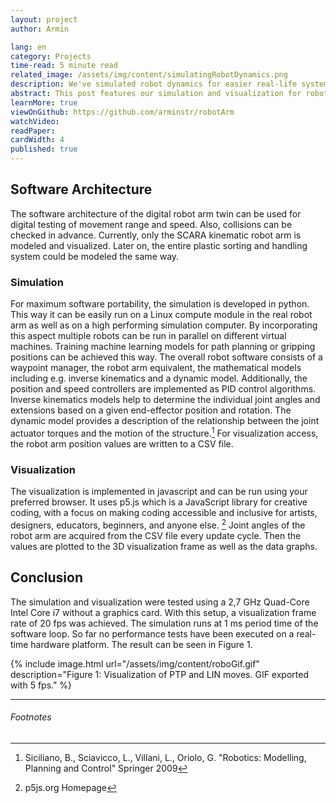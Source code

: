 ```yaml
---
layout: project
author: Armin

lang: en
category: Projects
time-read: 5 minute read
related_image: /assets/img/content/simulatingRobotDynamics.png
description: We've simulated robot dynamics for easier real-life system integration.
abstract: This post features our simulation and visualization for robotic arms. To allow for easy start-up of the software system running on the actual robot controller, the values for moments of inertia, link masses as well as link lengths are derived from the CAD model of the robot.
learnMore: true
viewOnGithub: https://github.com/arminstr/robotArm
watchVideo: 
readPaper:
cardWidth: 4
published: true
---
```

 
## Software Architecture
The software architecture of the digital robot arm twin can be used for digital testing of movement range and speed. Also, collisions can be checked in advance. Currently, only the SCARA kinematic robot arm is modeled and visualized. Later on, the entire plastic sorting and handling system could be modeled the same way.
 
### Simulation
For maximum software portability, the simulation is developed in python. This way it can be easily run on a Linux compute module in the real robot arm as well as on a high performing simulation computer. By incorporating this aspect multiple robots can be run in parallel on different virtual machines. Training machine learning models for path planning or gripping positions can be achieved this way.
The overall robot software consists of a waypoint manager, the robot arm equivalent, the mathematical models including e.g. inverse kinematics and a dynamic model. Additionally, the position and speed controllers are implemented as PID control algorithms.
Inverse kinematics models help to determine the individual joint angles and extensions based on a given end-effector position and rotation.
The dynamic model provides a description of the relationship between the joint actuator torques and the motion of the structure.[^1]
For visualization access, the robot arm position values are written to a CSV file.
 
### Visualization
The visualization is implemented in javascript and can be run using your preferred browser. It uses p5.js which is a JavaScript library for creative coding, with a focus on making coding accessible and inclusive for artists, designers, educators, beginners, and anyone else. [^2]
Joint angles of the robot arm are acquired from the CSV file every update cycle. Then the values are plotted to the 3D visualization frame as well as the data graphs.
 
## Conclusion
The simulation and visualization were tested using a 2,7 GHz Quad-Core Intel Core i7 without a graphics card. With this setup, a visualization frame rate of 20 fps was achieved. The simulation runs at 1 ms period time of the software loop. So far no performance tests have been executed on a real-time hardware platform. 
The result can be seen in Figure 1.

{% include image.html url="/assets/img/content/roboGif.gif" description="Figure 1: Visualization of PTP and LIN moves. GIF exported with 5 fps." %}
 
---
 
###### Footnotes
 
[^1]: Siciliano, B., Sciavicco, L., Villani, L., Oriolo, G. "Robotics: Modelling, Planning and Control" Springer 2009
[^2]: p5js.org Homepage